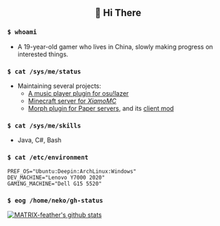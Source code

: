 <h2 align="center"> 👋 Hi There </h2>

### `$ whoami`
- A 19-year-old gamer who lives in China, slowly making progress on interested things.

### `$ cat /sys/me/status`
- Maintaining several projects:
    - [A music player plugin for osu!lazer](https://github.com/MATRIX-feather/LLin)
    - [Minecraft server for *XiamoMC*](https://xiamomc.ink)
    - [Morph plugin for Paper servers](https://github.com/XiaMoZhiShi/FeatherMorph), and its [client mod](https://github.com/XiaMoZhiShi/FeatherMorphClient)

### `$ cat /sys/me/skills`
- Java, C#, Bash

### `$ cat /etc/environment`
```
PREF_OS="Ubuntu:Deepin:ArchLinux:Windows"
DEV_MACHINE="Lenovo Y7000 2020"
GAMING_MACHINE="Dell G15 5520"
```

### `$ eog /home/neko/gh-status`
[![MATRIX-feather's github stats](https://github-readme-stats.vercel.app/api?username=MATRIX-feather&show_icons=true&include_all_commits=true&theme=dracula)](https://github.com/MATRIX-feather)
